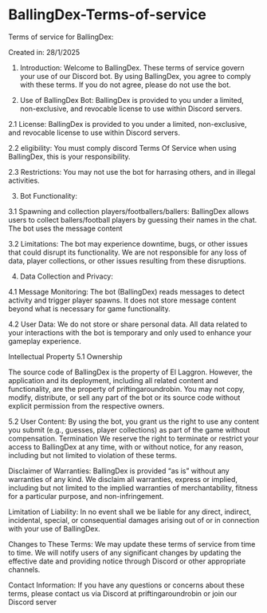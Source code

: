 # BallingDex-Terms-of-service

Terms of service for BallingDex: 

Created in: 28/1/2025

1. Introduction: 
Welcome to BallingDex. These terms of service govern your use of our Discord bot. By using BallingDex, you agree to comply with these terms. If you do not agree, please do not use the bot.

2. Use of BallingDex Bot: 
 BallingDex is provided to you under a limited, non-exclusive, and revocable license to use within Discord servers.

2.1 License: 
BallingDex is provided to you under a limited, non-exclusive, and revocable license to use within Discord servers.

2.2 eligibility: 
You must comply discord Terms Of Service when using BallingDex, this is your responsibility. 

2.3 Restrictions: 
You may not use the bot for harrasing others, and in illegal activities. 

3. Bot Functionality: 
   
3.1 Spawning and collection players/footballers/ballers:
BallingDex allows users to collect ballers/football players by guessing their names in the chat. The bot uses the message content

3.2 Limitations: 
The bot may experience downtime, bugs, or other issues that could disrupt its functionality. We are not responsible for any loss of data, player collections, or other issues resulting from these disruptions.

4. Data Collection and Privacy:
   
4.1 Message Monitoring: 
The bot (BallingDex) reads messages to detect activity and trigger player spawns. It does not store message content beyond what is necessary for game functionality.

4.2 User Data: 
We do not store or share personal data. All data related to your interactions with the bot is temporary and only used to enhance your gameplay experience.

Intellectual Property
5.1 Ownership

The source code of BallingDex is the property of El Laggron. However, the application and its deployment, including all related content and functionality, are the property of priftingaroundrobin. You may not copy, modify, distribute, or sell any part of the bot or its source code without explicit permission from the respective owners.

5.2 User Content: 
By using the bot, you grant us the right to use any content you submit (e.g., guesses, player collections) as part of the game without compensation.
Termination
We reserve the right to terminate or restrict your access to BallingDex at any time, with or without notice, for any reason, including but not limited to violation of these terms.

Disclaimer of Warranties: 
BallingDex is provided “as is” without any warranties of any kind. We disclaim all warranties, express or implied, including but not limited to the implied warranties of merchantability, fitness for a particular purpose, and non-infringement.

Limitation of Liability: 
In no event shall we be liable for any direct, indirect, incidental, special, or consequential damages arising out of or in connection with your use of BallingDex.

Changes to These Terms: 
We may update these terms of service from time to time. We will notify users of any significant changes by updating the effective date and providing notice through Discord or other appropriate channels.

Contact Information: 
If you have any questions or concerns about these terms, please contact us via Discord at priftingaroundrobin or join our Discord server
